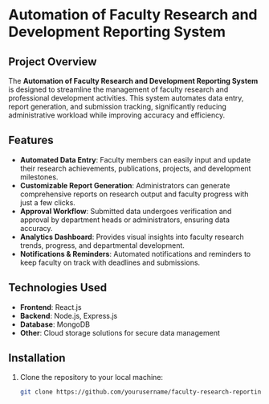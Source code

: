 # Automation of Faculty Research and Development Reporting System

## Project Overview
The **Automation of Faculty Research and Development Reporting System** is designed to streamline the management of faculty research and professional development activities. This system automates data entry, report generation, and submission tracking, significantly reducing administrative workload while improving accuracy and efficiency.

## Features
- **Automated Data Entry**: Faculty members can easily input and update their research achievements, publications, projects, and development milestones.
- **Customizable Report Generation**: Administrators can generate comprehensive reports on research output and faculty progress with just a few clicks.
- **Approval Workflow**: Submitted data undergoes verification and approval by department heads or administrators, ensuring data accuracy.
- **Analytics Dashboard**: Provides visual insights into faculty research trends, progress, and departmental development.
- **Notifications & Reminders**: Automated notifications and reminders to keep faculty on track with deadlines and submissions.

## Technologies Used
- **Frontend**: React.js
- **Backend**: Node.js, Express.js
- **Database**: MongoDB
- **Other**: Cloud storage solutions for secure data management

## Installation

1. Clone the repository to your local machine:
   ```bash
   git clone https://github.com/yourusername/faculty-research-reporting-system.git

